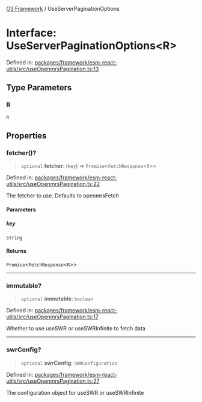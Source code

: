 [O3 Framework](../API.md) / UseServerPaginationOptions

# Interface: UseServerPaginationOptions\<R\>

Defined in: [packages/framework/esm-react-utils/src/useOpenmrsPagination.ts:13](https://github.com/openmrs/openmrs-esm-core/blob/85cde3ce59cd3d29230c98040a3f53525e808725/packages/framework/esm-react-utils/src/useOpenmrsPagination.ts#L13)

## Type Parameters

### R

`R`

## Properties

### fetcher()?

> `optional` **fetcher**: (`key`) => `Promise`\<`FetchResponse`\<`R`\>\>

Defined in: [packages/framework/esm-react-utils/src/useOpenmrsPagination.ts:22](https://github.com/openmrs/openmrs-esm-core/blob/85cde3ce59cd3d29230c98040a3f53525e808725/packages/framework/esm-react-utils/src/useOpenmrsPagination.ts#L22)

The fetcher to use. Defaults to openmrsFetch

#### Parameters

##### key

`string`

#### Returns

`Promise`\<`FetchResponse`\<`R`\>\>

***

### immutable?

> `optional` **immutable**: `boolean`

Defined in: [packages/framework/esm-react-utils/src/useOpenmrsPagination.ts:17](https://github.com/openmrs/openmrs-esm-core/blob/85cde3ce59cd3d29230c98040a3f53525e808725/packages/framework/esm-react-utils/src/useOpenmrsPagination.ts#L17)

Whether to use useSWR or useSWRInfinite to fetch data

***

### swrConfig?

> `optional` **swrConfig**: `SWRConfiguration`

Defined in: [packages/framework/esm-react-utils/src/useOpenmrsPagination.ts:27](https://github.com/openmrs/openmrs-esm-core/blob/85cde3ce59cd3d29230c98040a3f53525e808725/packages/framework/esm-react-utils/src/useOpenmrsPagination.ts#L27)

The configuration object for useSWR or useSWRInfinite
